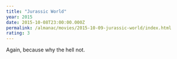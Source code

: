 ```yaml
---
title: "Jurassic World"
year: 2015
date: 2015-10-08T23:00:00.000Z
permalink: /almanac/movies/2015-10-09-jurassic-world/index.html
rating: 3
---
```


Again, because why the hell not.
